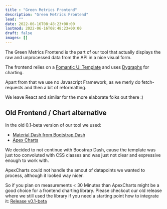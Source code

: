 ```yaml
---
title : "Green Metrics Frontend"
description: "Green Metrics Frontend"
lead: ""
date: 2022-06-16T08:48:23+00:00
lastmod: 2022-06-16T08:48:23+00:00
draft: false
images: []
---
```


The Green Metrics Frontend is the part of our tool that actually displays 
the raw and unprocessed data from the API in a nice visual form.

The frontend relies on a [Fomantic UI Template](https://fomantic-ui.com/) and uses [Dygraphs](https://dygraphs.com/)
for charting.

Apart from that we use no Javascript Framework, as we merly do fetch-requests
and then a bit of reformatting.

We leave React and similar for the more elaborate folks out there :)


## Old Frontend / Chart alternative

In the old 0.1-beta version of our tool we used:
- [Material Dash from Bootstrap Dash](https://www.bootstrapdash.com/product/material-design-template-free/)
- [Apex Charts](https://apexcharts.com/)

We decided to not continue with Boostrap Dash, cause the template was just too 
convoluted with CSS classes and was just not clear and expressive enough to work with.

ApexCharts could not handle the amout of datapoints we wanted to process, although
it looked way nicer.

So if you plan on measurements < 30 Minutes than ApexCharts might be a good choice for a frontend charting library.
Please checkout our old release where we still used the library if you need a 
starting point how to integrate it: [Release v0.1-beta](https://github.com/green-coding-berlin/green-metrics-tool/releases/tag/v0.1-beta) 
